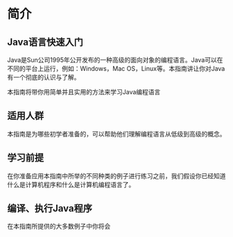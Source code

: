 # 简介

## Java语言快速入门
Java是Sun公司1995年公开发布的一种高级的面向对象的编程语言。Java可以在不同的平台上运行，例如：Windows，Mac OS，Linux等。本指南讲让你对Java有一个彻底的认识与了解。

本指南将带你用简单并且实用的方法来学习Java编程语言

## 适用人群
本指南是为哪些初学者准备的，可以帮助他们理解编程语言从低级到高级的概念。

## 学习前提
在你准备应用本指南中所举的不同种类的例子进行练习之前，我们假设你已经知道什么是计算机程序和什么是计算机编程语言了。

## 编译、执行Java程序
在本指南所提供的大多数例子中你将会
